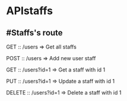 # APIstaffs

#Staffs's route
-----


GET ::  /users		=>	Get all staffs

POST  ::  /users		=>	Add new user staff

GET :: /users?id=1	=>	Get a staff with id 1

PUT ::  /users?id=1	=>	Update a staff with id 1

DELETE  ::  /users?id=1	=>	Delete a staff with id 1

